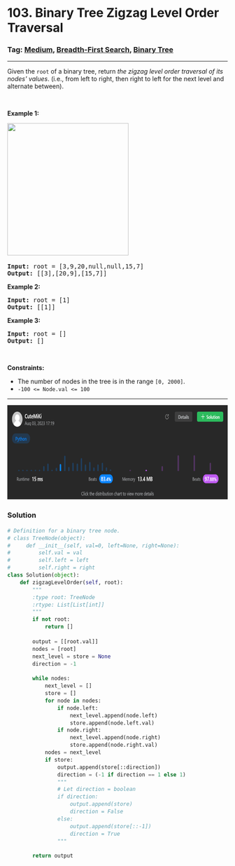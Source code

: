 # 103. Binary Tree Zigzag Level Order Traversal
### Tag: [Medium](https://github.com/TheOnlyMiki/LeetCode-For-Fun/tree/main#medium-level), [Breadth-First Search](https://github.com/TheOnlyMiki/LeetCode-For-Fun/tree/main#breadth-first-search), [Binary Tree](https://github.com/TheOnlyMiki/LeetCode-For-Fun/tree/main#binary-tree)
---
<div class="px-5 pt-4"><div class="flex"></div><div class="_1l1MA" data-track-load="description_content"><p>Given the <code>root</code> of a binary tree, return <em>the zigzag level order traversal of its nodes' values</em>. (i.e., from left to right, then right to left for the next level and alternate between).</p>

<p>&nbsp;</p>
<p><strong class="example">Example 1:</strong></p>
<img alt="" src="https://assets.leetcode.com/uploads/2021/02/19/tree1.jpg" style="width: 277px; height: 302px;">
<pre><strong>Input:</strong> root = [3,9,20,null,null,15,7]
<strong>Output:</strong> [[3],[20,9],[15,7]]
</pre>

<p><strong class="example">Example 2:</strong></p>

<pre><strong>Input:</strong> root = [1]
<strong>Output:</strong> [[1]]
</pre>

<p><strong class="example">Example 3:</strong></p>

<pre><strong>Input:</strong> root = []
<strong>Output:</strong> []
</pre>

<p>&nbsp;</p>
<p><strong>Constraints:</strong></p>

<ul>
	<li>The number of nodes in the tree is in the range <code>[0, 2000]</code>.</li>
	<li><code>-100 &lt;= Node.val &lt;= 100</code></li>
</ul>
</div></div>

---
<img src="Submit.png" width="700" height="215" />

### Solution

```python
# Definition for a binary tree node.
# class TreeNode(object):
#     def __init__(self, val=0, left=None, right=None):
#         self.val = val
#         self.left = left
#         self.right = right
class Solution(object):
    def zigzagLevelOrder(self, root):
        """
        :type root: TreeNode
        :rtype: List[List[int]]
        """
        if not root:
            return []

        output = [[root.val]]
        nodes = [root]
        next_level = store = None
        direction = -1

        while nodes:
            next_level = []
            store = []
            for node in nodes:
                if node.left:
                    next_level.append(node.left)
                    store.append(node.left.val)
                if node.right:
                    next_level.append(node.right)
                    store.append(node.right.val)
            nodes = next_level
            if store:
                output.append(store[::direction])
                direction = (-1 if direction == 1 else 1)
                """
                # Let direction = boolean
                if direction:
                    output.append(store)
                    direction = False
                else:
                    output.append(store[::-1])
                    direction = True
                """

        return output
```
